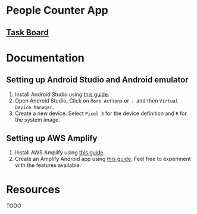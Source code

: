 # People Counter App

## **[Task Board](https://trello.com/b/FXZQRIFY/people-counter-app)**

# Documentation

## Setting up Android Studio and Android emulator
1. Install Android Studio using [this guide](https://developer.android.com/studio/install).
1. Open Android Studio. Click on `More Actions` or `⋮` and then `Virtual Device Manager`.
2. Create a new device. Select `Pixel 3` for the device definition and `R` for the system image.

## Setting up AWS Amplify
1. Install AWS Amplify using [this guide](https://docs.amplify.aws/lib/project-setup/prereq/q/platform/android/).
2. Create an Amplify Android app using [this guide](https://docs.amplify.aws/lib/project-setup/create-application/q/platform/android/). Feel free to experiment with the features available.

# Resources
TODO
